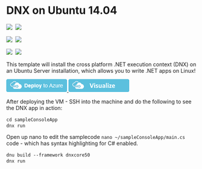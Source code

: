 # DNX on Ubuntu 14.04

<IMG SRC="https://azurequickstartsservice.blob.core.windows.net/badges/dnx-on-ubuntu/PublicLastTestDate.svg" />&nbsp;
<IMG SRC="https://azurequickstartsservice.blob.core.windows.net/badges/dnx-on-ubuntu/PublicDeployment.svg" />&nbsp;

<IMG SRC="https://azurequickstartsservice.blob.core.windows.net/badges/dnx-on-ubuntu/FairfaxLastTestDate.svg" />&nbsp;
<IMG SRC="https://azurequickstartsservice.blob.core.windows.net/badges/dnx-on-ubuntu/FairfaxDeployment.svg" />&nbsp;

<IMG SRC="https://azurequickstartsservice.blob.core.windows.net/badges/dnx-on-ubuntu/BestPracticeResult.svg" />&nbsp;
<IMG SRC="https://azurequickstartsservice.blob.core.windows.net/badges/dnx-on-ubuntu/CredScanResult.svg" />&nbsp;

This template will install the cross platform .NET execution context (DNX) on an Ubuntu Server installation, which allows you to write .NET apps on Linux!

<a href="https://portal.azure.com/#create/Microsoft.Template/uri/https%3A%2F%2Fraw.githubusercontent.com%2FAzure%2Fazure-quickstart-templates%2Fmaster%2Fdnx-on-ubuntu%2Fazuredeploy.json" target="_blank">
	<img src="https://raw.githubusercontent.com/Azure/azure-quickstart-templates/master/1-CONTRIBUTION-GUIDE/images/deploytoazure.png"/>
</a>
<a href="http://armviz.io/#/?load=https%3A%2F%2Fraw.githubusercontent.com%2Azure%2azure-quickstart-templates%2master%2dnx-on-ubuntu%2azuredeploy.json" target="_blank">
    <img src="https://raw.githubusercontent.com/Azure/azure-quickstart-templates/master/1-CONTRIBUTION-GUIDE/images/visualizebutton.png"/>
</a>

After deploying the VM - SSH into the machine and do the following to see the DNX app in action:

```
cd sampleConsoleApp
dnx run
```

Open up nano to edit the samplecode `nano ~/sampleConsoleApp/main.cs` code - which has syntax highlighting for C# enabled.

```
dnu build --framework dnxcore50
dnx run
```

